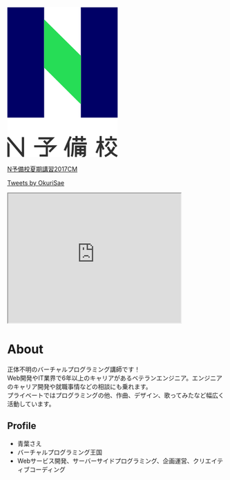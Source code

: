 ![N予備校ロゴ](nyobi_logo.png)

<script type="application/javascript" src="https://embed.nicovideo.jp/watch/1500362884/script?w=640&h=360"></script><noscript><a href="https://www.nicovideo.jp/watch/1500362884">N予備校夏期講習2017CM</a></noscript>

<a class="twitter-timeline" data-width="400" data-height="600" href="https://twitter.com/OkuriSae?ref_src=twsrc%5Etfw">Tweets by OkuriSae</a> <script async src="https://platform.twitter.com/widgets.js" charset="utf-8"></script>

<iframe src="https://www.openprocessing.org/sketch/822736/embed/" width="400" height="300"></iframe>

# About

正体不明のバーチャルプログラミング講師です！  
Web開発やIT業界で6年以上のキャリアがあるベテランエンジニア。エンジニアのキャリア開発や就職事情などの相談にも乗れます。  
プライベートではプログラミングの他、作曲、デザイン、歌ってみたなど幅広く活動しています。

## Profile
- 青葉さえ
- バーチャルプログラミング王国
- Webサービス開発、サーバーサイドプログラミング、企画運営、クリエイティブコーディング
